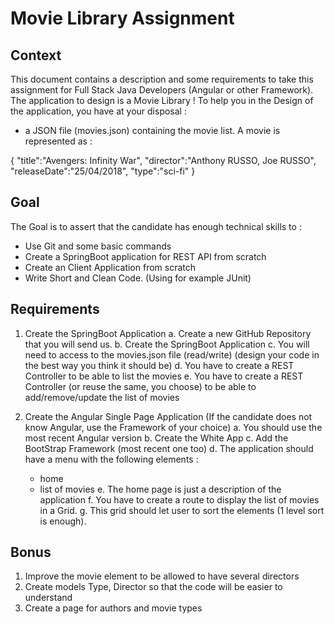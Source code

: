 # Movie Library Assignment

## Context

This document contains a description and some requirements to take this assignment for Full Stack Java Developers (Angular or other Framework).
The application to design is a Movie Library !
To help you in the Design of the application, you have at your disposal :

- a JSON file (movies.json) containing the movie list. A movie is represented as : 

{
  "title":"Avengers: Infinity War",
  "director":"Anthony RUSSO, Joe RUSSO",
  "releaseDate":"25/04/2018",
  "type":"sci-fi"
}


## Goal

The Goal is to assert that the candidate has enough technical skills to : 
* Use Git and some basic commands
* Create a SpringBoot application for REST API from scratch
* Create an Client Application from scratch
* Write Short and Clean Code. (Using for example JUnit)


## Requirements

1. Create the SpringBoot Application
  a. Create a new GitHub Repository that you will send us.
  b. Create the SpringBoot Application
  c. You will need to access to the movies.json file (read/write) (design your code in the best way you think it should be)
  d. You have to create a REST Controller to be able to list the movies
  e. You have to create a REST Controller (or reuse the same, you choose) to be able to add/remove/update the list of movies


2. Create the Angular Single Page Application (If the candidate does not know Angular, use the Framework of your choice)
  a. You should use the most recent Angular version
  b. Create the White App
  c. Add the BootStrap Framework (most recent one too)
  d. The application should have a menu with the following elements : 
    - home
    - list of movies
  e. The home page is just a description of the application
  f. You have to create a route to display the list of movies in a Grid. 
  g. This grid should let user to sort the elements (1 level sort is enough).


## Bonus 
1. Improve the movie element to be allowed to have several directors
2. Create models Type, Director so that the code will be easier to understand
3. Create a page for authors and movie types
